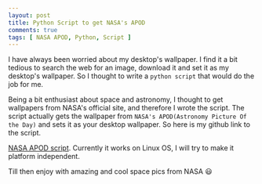 ```yaml
---
layout: post
title: Python Script to get NASA's APOD
comments: true
tags: [ NASA APOD, Python, Script ]
---
```


I have always been worried about my desktop's wallpaper. I find it a bit tedious to search the web for an image, download it and set it as my desktop's wallpaper. So I thought to write a `python script` that would do the job for me.

Being a bit enthusiast about space and astronomy, I thought to get wallpapers from NASA's official site, and therefore I wrote the script. The script actually gets the wallpaper from `NASA's APOD(Astronomy Picture Of the Day)` and sets it as your desktop wallpaper. So here is my github link to the script.

[NASA APOD script](https://github.com/Yathartha22/nasa). Currently it works on Linux OS, I will try to make it platform independent.

Till then enjoy with amazing and cool space pics from NASA 😃 
